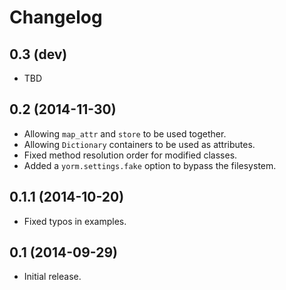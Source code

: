 Changelog
=========

0.3 (dev)
---------

- TBD

0.2 (2014-11-30)
----------------

- Allowing `map_attr` and `store` to be used together.
- Allowing `Dictionary` containers to be used as attributes.
- Fixed method resolution order for modified classes.
- Added a `yorm.settings.fake` option to bypass the filesystem.

0.1.1 (2014-10-20)
------------------

- Fixed typos in examples.

0.1 (2014-09-29)
----------------

 - Initial release.
